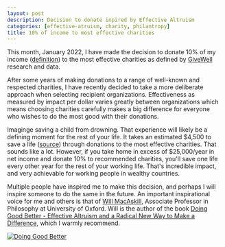 ```yaml
---
layout: post
description: Decision to donate inpired by Effective Altruism
categories: [effective-atruism, charity, philantropy]
title: 10% of income to most effective charities
---
```


This month, January 2022, I have made the decision to donate 10% of my income ([definition](https://www.givingwhatwecan.org/pledge/#how-do-you-define-income)) to the most effective charities as defined by [GiveWell](https://www.givewell.org) research and data.

After some years of making donations to a range of well-known and respected charities, I have recently decided to take a more deliberate approach when selecting recipient organizations. Effectiveness as measured by impact per dollar varies greatly between organizations which means choosing charities carefully makes a big difference for everyone who wishes to do the most good with their donations.

Imaginge saving a child from drowning. That experience will likely be a defining moment for the rest of your life. It takes an estimated $4,500 to save a life ([source](https://www.givewell.org/cost-to-save-a-life)) through donations to the most effective charities. That sounds like a lot. However, if you take home in excess of $25,000/year in net income and donate 10% to recommended charities, you'll save one life every other year for the rest of your working life. That's incredible impact, and very achievable for working people in wealthy countries.

Multiple people have inspired me to make this decision, and perhaps I will inspire someone to do the same in the future. An important inspirational voice for me and others is that of [Will MacAskill](https://www.williammacaskill.com), Associate Professor in Philosophy at University of Oxford. Will is the author of the book
[Doing Good Better - Effective Altruism and a Radical New Way to Make a Difference](https://www.williammacaskill.com/book), which I warmly recommend.

[![Doing Good Better](https://images.squarespace-cdn.com/content/v1/5506078de4b02d88372eee4e/1536065567804-T0LKB10PBN3VS8Z12GLL/image-asset.jpeg?format=750w)](https://www.williammacaskill.com/book)